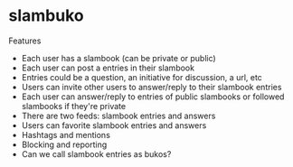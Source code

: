 slambuko
========

Features

* Each user has a slambook (can be private or public)
* Each user can post a entries in their slambook
* Entries could be a question, an initiative for discussion, a url, etc
* Users can invite other users to answer/reply to their slambook entries
* Each user can answer/reply to entries of public slambooks or followed slambooks if they're private
* There are two feeds: slambook entries and answers
* Users can favorite slambook entries and answers
* Hashtags and mentions
* Blocking and reporting
* Can we call slambook entries as bukos?
